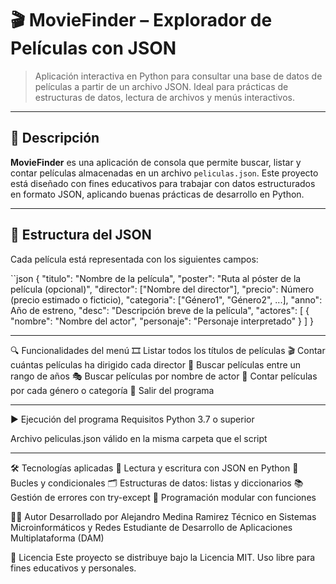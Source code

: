 # 🎬 MovieFinder – Explorador de Películas con JSON

> Aplicación interactiva en Python para consultar una base de datos de películas a partir de un archivo JSON. Ideal para prácticas de estructuras de datos, lectura de archivos y menús interactivos.

---

## 📌 Descripción

**MovieFinder** es una aplicación de consola que permite buscar, listar y contar películas almacenadas en un archivo `peliculas.json`. Este proyecto está diseñado con fines educativos para trabajar con datos estructurados en formato JSON, aplicando buenas prácticas de desarrollo en Python.

---
## 🧾 Estructura del JSON

Cada película está representada con los siguientes campos:

``json
{
  "titulo": "Nombre de la película",
  "poster": "Ruta al póster de la película (opcional)",
  "director": ["Nombre del director"],
  "precio": Número (precio estimado o ficticio),
  "categoria": ["Género1", "Género2", ...],
  "anno": Año de estreno,
  "desc": "Descripción breve de la película",
  "actores": [
    {
      "nombre": "Nombre del actor",
      "personaje": "Personaje interpretado"
    }
  ]
}

---

🔍 Funcionalidades del menú
🎞️ Listar todos los títulos de películas
🎬 Contar cuántas películas ha dirigido cada director
📅 Buscar películas entre un rango de años
🎭 Buscar películas por nombre de actor
📂 Contar películas por cada género o categoría
🚪 Salir del programa

---

▶️ Ejecución del programa
Requisitos
Python 3.7 o superior

Archivo peliculas.json válido en la misma carpeta que el script

---

🛠 Tecnologías aplicadas
📄 Lectura y escritura con JSON en Python
🔁 Bucles y condicionales
🗂️ Estructuras de datos: listas y diccionarios
📚 Gestión de errores con try-except
🧠 Programación modular con funciones


👨‍💻 Autor
Desarrollado por Alejandro Medina Ramirez
Técnico en Sistemas Microinformáticos y Redes
Estudiante de Desarrollo de Aplicaciones Multiplataforma (DAM)

📜 Licencia
Este proyecto se distribuye bajo la Licencia MIT.
Uso libre para fines educativos y personales.


